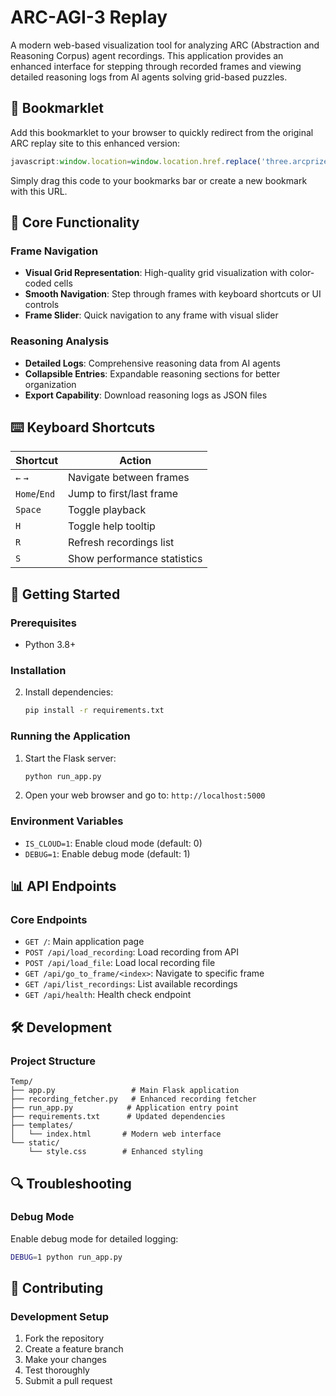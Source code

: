 # ARC-AGI-3 Replay

A modern web-based visualization tool for analyzing ARC (Abstraction and Reasoning Corpus) agent recordings. This application provides an enhanced interface for stepping through recorded frames and viewing detailed reasoning logs from AI agents solving grid-based puzzles.


## 🔗 Bookmarklet

Add this bookmarklet to your browser to quickly redirect from the original ARC replay site to this enhanced version:

```javascript
javascript:window.location=window.location.href.replace('three.arcprize.org/replay','arc-agi-3-replay.onrender.com')
```

Simply drag this code to your bookmarks bar or create a new bookmark with this URL.


## 🎯 Core Functionality

### Frame Navigation
- **Visual Grid Representation**: High-quality grid visualization with color-coded cells
- **Smooth Navigation**: Step through frames with keyboard shortcuts or UI controls
- **Frame Slider**: Quick navigation to any frame with visual slider

### Reasoning Analysis
- **Detailed Logs**: Comprehensive reasoning data from AI agents
- **Collapsible Entries**: Expandable reasoning sections for better organization
- **Export Capability**: Download reasoning logs as JSON files

## ⌨️ Keyboard Shortcuts

| Shortcut | Action |
|----------|--------|
| `←` `→` | Navigate between frames |
| `Home`/`End` | Jump to first/last frame |
| `Space` | Toggle playback |
| `H` | Toggle help tooltip |
| `R` | Refresh recordings list |
| `S` | Show performance statistics |


## 🚀 Getting Started

### Prerequisites
- Python 3.8+

### Installation
2. Install dependencies:
   ```bash
   pip install -r requirements.txt
   ```

### Running the Application
1. Start the Flask server:
   ```bash
   python run_app.py
   ```
2. Open your web browser and go to: `http://localhost:5000`

### Environment Variables
- `IS_CLOUD=1`: Enable cloud mode (default: 0)
- `DEBUG=1`: Enable debug mode (default: 1)

## 📊 API Endpoints

### Core Endpoints
- `GET /`: Main application page
- `POST /api/load_recording`: Load recording from API
- `POST /api/load_file`: Load local recording file
- `GET /api/go_to_frame/<index>`: Navigate to specific frame
- `GET /api/list_recordings`: List available recordings
- `GET /api/health`: Health check endpoint


## 🛠️ Development

### Project Structure
```
Temp/
├── app.py                 # Main Flask application
├── recording_fetcher.py   # Enhanced recording fetcher
├── run_app.py            # Application entry point
├── requirements.txt      # Updated dependencies
├── templates/
│   └── index.html       # Modern web interface
└── static/
    └── style.css        # Enhanced styling
```

## 🔍 Troubleshooting

### Debug Mode
Enable debug mode for detailed logging:
```bash
DEBUG=1 python run_app.py
```


## 🤝 Contributing

### Development Setup
1. Fork the repository
2. Create a feature branch
3. Make your changes
4. Test thoroughly
5. Submit a pull request
